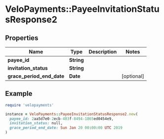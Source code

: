 # VeloPayments::PayeeInvitationStatusResponse2

## Properties

| Name | Type | Description | Notes |
| ---- | ---- | ----------- | ----- |
| **payee_id** | **String** |  |  |
| **invitation_status** | **String** |  |  |
| **grace_period_end_date** | **Date** |  | [optional] |

## Example

```ruby
require 'velopayments'

instance = VeloPayments::PayeeInvitationStatusResponse2.new(
  payee_id: 2aa5d7e0-2ecb-403f-8494-1865ed0454e9,
  invitation_status: null,
  grace_period_end_date: Sun Jan 20 00:00:00 UTC 2019
)
```

